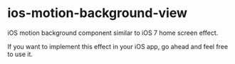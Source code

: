 ios-motion-background-view
==========================

iOS motion background component similar to iOS 7 home screen effect.

If you want to implement this effect in your iOS app, go ahead and feel free to use it.

